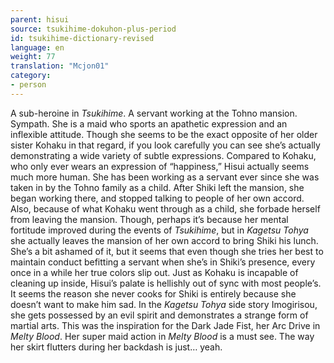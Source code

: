 ```yaml
---
parent: hisui
source: tsukihime-dokuhon-plus-period
id: tsukihime-dictionary-revised
language: en
weight: 77
translation: "Mcjon01"
category:
- person
---
```


A sub-heroine in *Tsukihime*. A servant working at the Tohno mansion. Sympath.
She is a maid who sports an apathetic expression and an inflexible attitude. Though she seems to be the exact opposite of her older sister Kohaku in that regard, if you look carefully you can see she’s actually demonstrating a wide variety of subtle expressions. Compared to Kohaku, who only ever wears an expression of “happiness,” Hisui actually seems much more human.
She has been working as a servant ever since she was taken in by the Tohno family as a child. After Shiki left the mansion, she began working there, and stopped talking to people of her own accord. Also, because of what Kohaku went through as a child, she forbade herself from leaving the mansion.
Though, perhaps it’s because her mental fortitude improved during the events of *Tsukihime*, but in *Kagetsu Tohya* she actually leaves the mansion of her own accord to bring Shiki his lunch.
She’s a bit ashamed of it, but it seems that even though she tries her best to maintain conduct befitting a servant when she’s in Shiki’s presence, every once in a while her true colors slip out.
Just as Kohaku is incapable of cleaning up inside, Hisui’s palate is hellishly out of sync with most people’s. It seems the reason she never cooks for Shiki is entirely because she doesn’t want to make him sad.
In the *Kagetsu Tohya* side story Imogirisou, she gets possessed by an evil spirit and demonstrates a strange form of martial arts. This was the inspiration for the Dark Jade Fist, her Arc Drive in *Melty Blood*.
Her super maid action in *Melty Blood* is a must see. The way her skirt flutters during her backdash is just… yeah.
